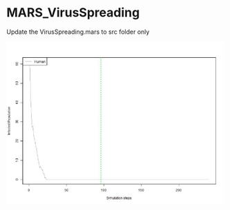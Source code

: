# MARS_VirusSpreading
Update the VirusSpreading.mars to src folder only

![image](analysis/covid19.jpg)

